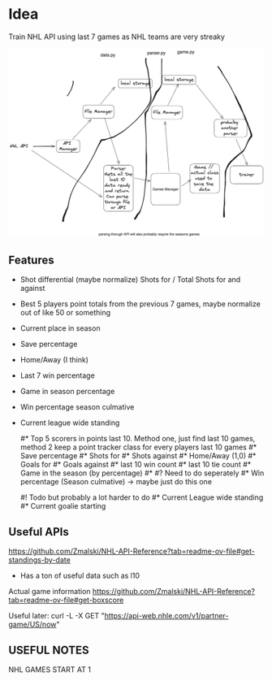 # Idea

Train NHL API using last 7 games as NHL teams are very streaky

![My figure](whiteboard.excalidraw.png)


## Features

- Shot differential (maybe normalize) Shots for / Total Shots for and against
- Best 5 players point totals from the previous 7 games, maybe normalize out of like 50 or something
- Current place in season
- Save percentage
- Home/Away (I think)
- Last 7 win percentage
- Game in season percentage

- Win percentage season culmative
- Current league wide standing

    #* Top 5 scorers in points last 10. Method one, just find last 10 games, method 2 keep a point tracker class for every players last 10 games
    #* Save percentage
    #* Shots for
    #* Shots against
    #* Home/Away (1,0)
    #* Goals for
    #* Goals against
    #* last 10 win count
    #* last 10 tie count
    #* Game in the season (by percentage)
    #*
    #? Need to do seperately
    #* Win percentage (Season culmative) -> maybe just do this one

    #! Todo but probably a lot harder to do
    #* Current League wide standing
    #* Current goalie starting


## Useful APIs
https://github.com/Zmalski/NHL-API-Reference?tab=readme-ov-file#get-standings-by-date
- Has a ton of useful data such as l10

Actual game information https://github.com/Zmalski/NHL-API-Reference?tab=readme-ov-file#get-boxscore



Useful later:
curl -L -X GET "https://api-web.nhle.com/v1/partner-game/US/now"


## USEFUL NOTES
NHL GAMES START AT 1
